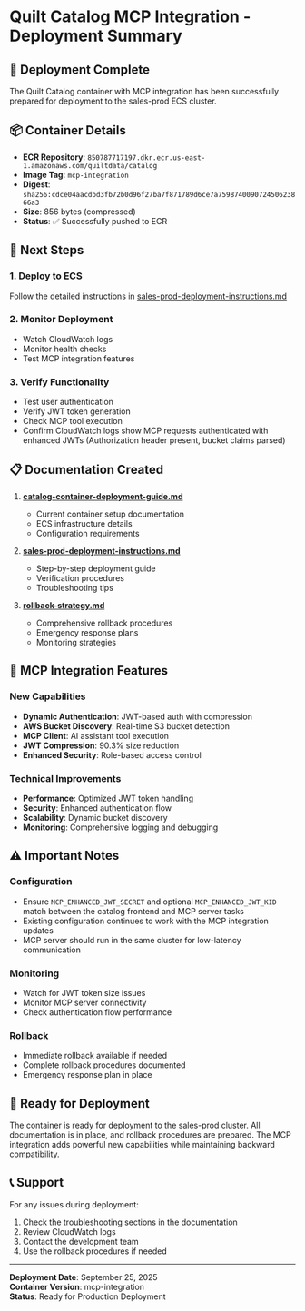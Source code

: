 # Quilt Catalog MCP Integration - Deployment Summary

## 🎯 Deployment Complete

The Quilt Catalog container with MCP integration has been successfully prepared for deployment to the sales-prod ECS cluster.

## 📦 Container Details

- **ECR Repository**: `850787717197.dkr.ecr.us-east-1.amazonaws.com/quiltdata/catalog`
- **Image Tag**: `mcp-integration`
- **Digest**: `sha256:cdce04aacdbd3fb72b0d96f27ba7f871789d6ce7a759874009072450623866a3`
- **Size**: 856 bytes (compressed)
- **Status**: ✅ Successfully pushed to ECR

## 🚀 Next Steps

### 1. Deploy to ECS
Follow the detailed instructions in [sales-prod-deployment-instructions.md](./sales-prod-deployment-instructions.md)

### 2. Monitor Deployment
- Watch CloudWatch logs
- Monitor health checks
- Test MCP integration features

### 3. Verify Functionality
- Test user authentication
- Verify JWT token generation
- Check MCP tool execution
- Confirm CloudWatch logs show MCP requests authenticated with enhanced JWTs (Authorization header present, bucket claims parsed)

## 📋 Documentation Created

1. **[catalog-container-deployment-guide.md](./catalog-container-deployment-guide.md)**
   - Current container setup documentation
   - ECS infrastructure details
   - Configuration requirements

2. **[sales-prod-deployment-instructions.md](./sales-prod-deployment-instructions.md)**
   - Step-by-step deployment guide
   - Verification procedures
   - Troubleshooting tips

3. **[rollback-strategy.md](./rollback-strategy.md)**
   - Comprehensive rollback procedures
   - Emergency response plans
   - Monitoring strategies

## 🔧 MCP Integration Features

### New Capabilities
- **Dynamic Authentication**: JWT-based auth with compression
- **AWS Bucket Discovery**: Real-time S3 bucket detection
- **MCP Client**: AI assistant tool execution
- **JWT Compression**: 90.3% size reduction
- **Enhanced Security**: Role-based access control

### Technical Improvements
- **Performance**: Optimized JWT token handling
- **Security**: Enhanced authentication flow
- **Scalability**: Dynamic bucket discovery
- **Monitoring**: Comprehensive logging and debugging

## ⚠️ Important Notes

### Configuration
- Ensure `MCP_ENHANCED_JWT_SECRET` and optional `MCP_ENHANCED_JWT_KID` match between the catalog frontend and MCP server tasks
- Existing configuration continues to work with the MCP integration updates
- MCP server should run in the same cluster for low-latency communication

### Monitoring
- Watch for JWT token size issues
- Monitor MCP server connectivity
- Check authentication flow performance

### Rollback
- Immediate rollback available if needed
- Complete rollback procedures documented
- Emergency response plan in place

## 🎉 Ready for Deployment

The container is ready for deployment to the sales-prod cluster. All documentation is in place, and rollback procedures are prepared. The MCP integration adds powerful new capabilities while maintaining backward compatibility.

## 📞 Support

For any issues during deployment:
1. Check the troubleshooting sections in the documentation
2. Review CloudWatch logs
3. Contact the development team
4. Use the rollback procedures if needed

---

**Deployment Date**: September 25, 2025  
**Container Version**: mcp-integration  
**Status**: Ready for Production Deployment



